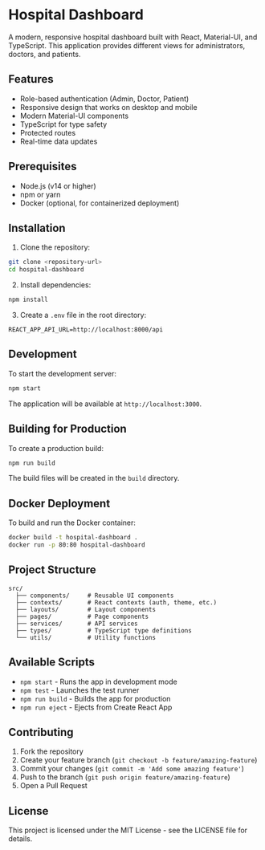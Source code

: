 # Hospital Dashboard

A modern, responsive hospital dashboard built with React, Material-UI, and TypeScript. This application provides different views for administrators, doctors, and patients.

## Features

- Role-based authentication (Admin, Doctor, Patient)
- Responsive design that works on desktop and mobile
- Modern Material-UI components
- TypeScript for type safety
- Protected routes
- Real-time data updates

## Prerequisites

- Node.js (v14 or higher)
- npm or yarn
- Docker (optional, for containerized deployment)

## Installation

1. Clone the repository:
```bash
git clone <repository-url>
cd hospital-dashboard
```

2. Install dependencies:
```bash
npm install
```

3. Create a `.env` file in the root directory:
```env
REACT_APP_API_URL=http://localhost:8000/api
```

## Development

To start the development server:

```bash
npm start
```

The application will be available at `http://localhost:3000`.

## Building for Production

To create a production build:

```bash
npm run build
```

The build files will be created in the `build` directory.

## Docker Deployment

To build and run the Docker container:

```bash
docker build -t hospital-dashboard .
docker run -p 80:80 hospital-dashboard
```

## Project Structure

```
src/
  ├── components/     # Reusable UI components
  ├── contexts/       # React contexts (auth, theme, etc.)
  ├── layouts/        # Layout components
  ├── pages/          # Page components
  ├── services/       # API services
  ├── types/          # TypeScript type definitions
  └── utils/          # Utility functions
```

## Available Scripts

- `npm start` - Runs the app in development mode
- `npm test` - Launches the test runner
- `npm run build` - Builds the app for production
- `npm run eject` - Ejects from Create React App

## Contributing

1. Fork the repository
2. Create your feature branch (`git checkout -b feature/amazing-feature`)
3. Commit your changes (`git commit -m 'Add some amazing feature'`)
4. Push to the branch (`git push origin feature/amazing-feature`)
5. Open a Pull Request

## License

This project is licensed under the MIT License - see the LICENSE file for details.
